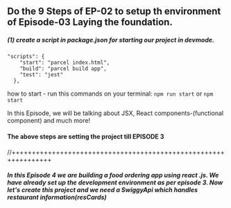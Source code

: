 ## Do the 9 Steps of EP-02 to setup th environment of Episode-03 Laying the foundation.﻿

##### (1) create a script in package.json for starting our project in  devmode.

```
"scripts": {
    "start": "parcel index.html",
    "build": "parcel build app",
    "test": "jest"
  },

```
how to start - run this commands on your terminal:
`npm run start` or `npm start`

In this Episode, we will be talking about JSX, React components-(functional component) and much more!

#### The above steps are setting the project till EPISODE 3
//++++++++++++++++++++++++++++++++++++++++++++++++++++++++++++++++

##### In this Episode 4 we are building a food ordering app using react .js. We have already set up the development environment as per  episode 3. Now let's create this project and we need a SwiggyApi which handles restaurant information(resCards)